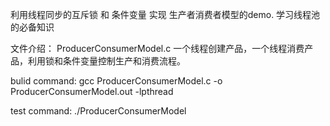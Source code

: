 利用线程同步的互斥锁 和 条件变量 实现 生产者消费者模型的demo. 学习线程池的必备知识


文件介绍：
	ProducerConsumerModel.c
		一个线程创建产品，一个线程消费产品，利用锁和条件变量控制生产和消费流程。

bulid command:
	gcc ProducerConsumerModel.c -o ProducerConsumerModel.out -lpthread
	
test command:
	./ProducerConsumerModel